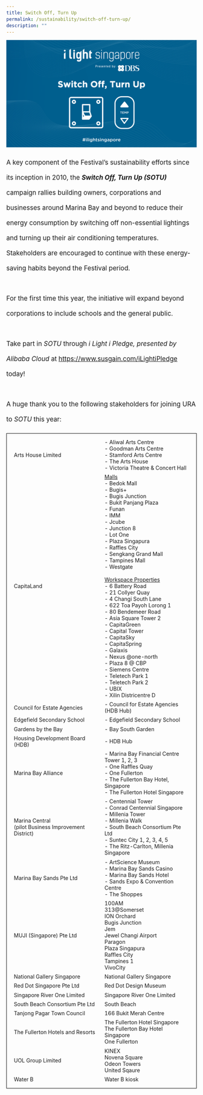 ```yaml
---
title: Switch Off, Turn Up
permalink: /sustainability/switch-off-turn-up/
description: ""
---
```

![](/images/Sustainability/ilight%20switch%20off%20turn%20up%20(1)-03.png)
<p style="font-size:17px; line-height:40px">A key component of the Festival’s sustainability efforts since its inception in 2010, the <b><i>Switch Off, Turn Up (SOTU)</i></b> campaign rallies building owners, corporations and businesses around Marina Bay and beyond to reduce their energy consumption by switching off non-essential lightings and turning up their air conditioning temperatures. Stakeholders are encouraged to continue with these energy-saving habits beyond the Festival period.
<br><br>
For the first time this year, the initiative will expand beyond corporations to include schools and the general public. 
<br><br>
Take part in <i>SOTU</i> through <i>i Light i Pledge, presented by Alibaba Cloud</i> at <a target="_blank" href="https://www.susgain.com/iLightiPledge">https://www.susgain.com/iLightiPledge</a> today!
<br><br>
A huge thank you to the following stakeholders for joining URA to&nbsp;<i>SOTU</i> this year:<br>
<table style="width:100%; border:1px solid black; border-collapse:separate; padding:10px">
<tbody>
<tr><td style="width:50%">Arts House Limited</td><td style="width:50%"> - Aliwal Arts Centre<br> - Goodman Arts Centre<br> - Stamford Arts Centre<br> - The Arts House<br> - Victoria Theatre &amp; Concert Hall</td></tr>

<tr><td style="width:50%">
	CapitaLand</td><td style="width:50%"> <u>Malls</u><br> 
- Bedok Mall<br> 
- Bugis+<br> 
- Bugis Junction<br> 
- Bukit Panjang Plaza<br> 
- Funan<br> 
- IMM<br> 
- Jcube<br> 
- Junction 8<br> 
- Lot One<br> 
- Plaza Singapura<br>
- Raffles City<br> 
- Sengkang Grand Mall<br> 
- Tampines Mall<br> 
- Westgate<br><br>
	<u> Workspace Properties</u><br>
- 6 Battery Road<br>
- 21 Collyer Quay<br>
- 4 Changi South Lane<br>
- 622 Toa Payoh Lorong 1<br>
- 80 Bendemeer Road<br>
- Asia Square Tower 2<br>
- CapitaGreen<br>
- Capital Tower<br>
- CapitaSky<br>
- CapitaSpring<br>
- Galaxis<br>
- Nexus @one-north<br>
- Plaza 8 @ CBP<br>
- Siemens Centre<br>
- Teletech Park 1<br>
- Teletech Park 2<br>
- UBIX<br>
- Xilin Districentre D</td></tr>

<tr><td style="width:50%">
Council for Estate Agencies</td><td style="width:50%"> - Council for Estate Agencies (HDB Hub)</td></tr>

<tr><td style="width:50%">
Edgefield Secondary School</td><td style="width:50%">- Edgefield Secondary School</td></tr>

<tr><td style="width:50%">
Gardens by the Bay</td><td style="width:50%">- Bay South Garden</td></tr>
	
<tr><td style="width:50%">Housing Development Board (HDB)</td><td style="width:50%">- HDB Hub</td></tr>

<tr><td style="width:50%">
Marina Bay Alliance</td><td style="width:50%">
- Marina Bay Financial Centre Tower 1, 2, 3<br>
- One Raffles Quay<br>
- One Fullerton<br>
- The Fullerton Bay Hotel, Singapore<br>
- The Fullerton Hotel Singapore</td></tr>
	
<tr><td style="width:50%">Marina Central<br>
(pilot Business Improvement District)</td><td style="width:50%">
- Centennial Tower<br>
- Conrad Centennial Singapore<br>
- Millenia Tower<br>
- Millenia Walk<br>
- South Beach Consortium Pte Ltd<br>
- Suntec City 1, 2, 3, 4, 5<br>
- The Ritz-Carlton, Millenia Singapore</td></tr>

<tr><td style="width:50%">Marina Bay Sands Pte Ltd</td><td style="width:50%">
- ArtScience Museum<br>
- Marina Bay Sands Casino<br>
- Marina Bay Sands Hotel<br>
- Sands Expo &amp; Convention Centre<br>
- The Shoppes</td></tr>

<tr><td style="width:50%">MUJI (Singapore) Pte Ltd</td><td style="width:50%">100AM<br>313@Somerset<br>ION Orchard<br>Bugis Junction<br>Jem<br>Jewel Changi Airport<br>Paragon<br>Plaza Singapura<br>Raffles City<br>Tampines 1<br>VivoCity</td></tr>

<tr><td style="width:50%">National Gallery Singapore</td><td style="width:50%">National Gallery Singapore</td></tr>

<tr><td style="width:50%">Red Dot Singapore Pte Ltd</td><td style="width:50%">Red Dot Design Museum</td></tr>

<tr><td style="width:50%">Singapore River One Limited</td><td style="width:50%">Singapore River One Limited</td></tr>

<tr><td style="width:50%">South Beach Consortium Pte Ltd</td><td style="width:50%">South Beach</td></tr>

<tr><td style="width:50%">Tanjong Pagar Town Council</td><td style="width:50%">166 Bukit Merah Centre</td></tr>

<tr><td style="width:50%">The Fullerton Hotels and Resorts</td><td style="width:50%">The Fullerton Hotel Singapore<br>The Fullerton Bay Hotel Singapore<br>One Fullerton</td></tr>

<tr><td style="width:50%">UOL Group Limited</td><td style="width:50%">KINEX<br>Novena Square<br>Odeon Towers<br>United Sqaure</td></tr>

<tr><td style="width:50%">Water B</td><td style="width:50%">Water B kiosk</td></tr>
</tbody></table></p><p></p>